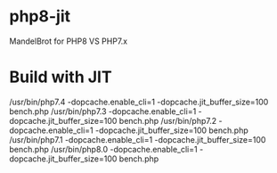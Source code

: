 # php8-jit
MandelBrot for PHP8 VS PHP7.x



# Build with JIT 
/usr/bin/php7.4 -dopcache.enable_cli=1 -dopcache.jit_buffer_size=100 bench.php
/usr/bin/php7.3 -dopcache.enable_cli=1 -dopcache.jit_buffer_size=100 bench.php
/usr/bin/php7.2 -dopcache.enable_cli=1 -dopcache.jit_buffer_size=100 bench.php
/usr/bin/php7.1 -dopcache.enable_cli=1 -dopcache.jit_buffer_size=100 bench.php
/usr/bin/php8.0 -dopcache.enable_cli=1 -dopcache.jit_buffer_size=100 bench.php
